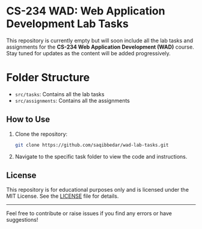 # CS-234 WAD: Web Application Development Lab Tasks

This repository is currently empty but will soon include all the lab tasks and assignments for the **CS-234 Web Application Development (WAD)** course. Stay tuned for updates as the content will be added progressively.

# Folder Structure

- `src/tasks`: Contains all the lab tasks
- `src/assignments`: Contains all the assignments

## How to Use

1. Clone the repository:
    ```bash
    git clone https://github.com/saqibbedar/wad-lab-tasks.git
    ```
2. Navigate to the specific task folder to view the code and instructions.

## License

This repository is for educational purposes only and is licensed under the MIT License. See the [LICENSE](LICENSE) file for details.

---

Feel free to contribute or raise issues if you find any errors or have suggestions!